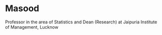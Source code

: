 # Masood
Professor in the area of Statistics and Dean (Research) at Jaipuria Institute of Management, Lucknow
